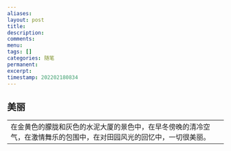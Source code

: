 ```yaml
---
aliases: 
layout: post
title: 
description: 
comments: 
menu: 
tags: []
categories: 随笔
permanent: 
excerpt: 
timestamp: 202202180834
---
```

## 美丽



|   |
|---|
|在金黄色的朦胧和灰色的水泥大厦的景色中，在早冬傍晚的清冷空气，在激情舞乐的包围中，在对田园风光的回忆中，一切很美丽。|